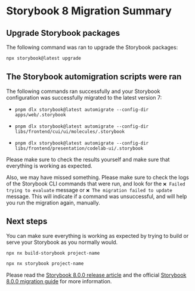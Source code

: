 # Storybook 8 Migration Summary

## Upgrade Storybook packages

The following command was ran to upgrade the Storybook packages:

```bash
npx storybook@latest upgrade
```

## The Storybook automigration scripts were ran

The following commands ran successfully and your Storybook configuration was successfully migrated to the latest version 7:

- `pnpm dlx storybook@latest automigrate --config-dir apps/web/.storybook`

- `pnpm dlx storybook@latest automigrate --config-dir libs/frontend/cui/ui/molecules/.storybook`

- `pnpm dlx storybook@latest automigrate --config-dir libs/frontend/presentation/codelab-ui/.storybook`

Please make sure to check the results yourself and make sure that everything is working as expected.

Also, we may have missed something. Please make sure to check the logs of the Storybook CLI commands that were run, and look for
the `❌ Failed trying to evaluate` message or `❌ The migration failed to update` message. This will indicate if a command was
unsuccessful, and will help you run the migration again, manually.

## Next steps

You can make sure everything is working as expected by trying
to build or serve your Storybook as you normally would.

```bash
npx nx build-storybook project-name
```

```bash
npx nx storybook project-name
```

Please read the [Storybook 8.0.0 release article](https://storybook.js.org/blog/storybook-8/) and the
official [Storybook 8.0.0 migration guide](https://storybook.js.org/docs/react/migration-guide)
for more information.
